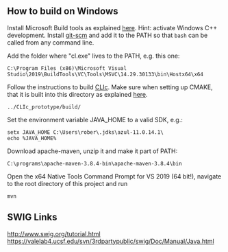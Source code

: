 

## How to build on Windows

Install Microsoft Build tools as explained [here](https://biapol.github.io/blog/robert_haase/ms_build_tools/). Hint: activate Windows C++ development.
Install [git-scm](https://git-scm.com/downloads) and add it to the PATH so that `bash` can be called from any command line.

Add the folder where "cl.exe" lives to the PATH, e.g. this one:

```
C:\Program Files (x86)\Microsoft Visual Studio\2019\BuildTools\VC\Tools\MSVC\14.29.30133\bin\Hostx64\x64
```

Follow the instructions to build [CLIc](https://github.com/clEsperanto/CLIc_prototype/blob/master/docs/windows_build/windows_build.md). 
Make sure when setting up CMAKE, that it is built into this directory as explained [here](https://github.com/clEsperanto/CLIc_prototype/blob/master/docs/windows_build/windows_build.md).

```
../CLIc_prototype/build/
```

Set the environment variable JAVA_HOME to a valid SDK, e.g.:

```
setx JAVA_HOME C:\Users\rober\.jdks\azul-11.0.14.1\
echo %JAVA_HOME%
```

Download apache-maven, unzip it and make it part of PATH:

```
C:\programs\apache-maven-3.8.4-bin\apache-maven-3.8.4\bin
```

Open the x64 Native Tools Command Prompt for VS 2019 (64 bit!), navigate to the root directory of this project and run

```
mvn
```

## SWIG Links
http://www.swig.org/tutorial.html
https://valelab4.ucsf.edu/svn/3rdpartypublic/swig/Doc/Manual/Java.html